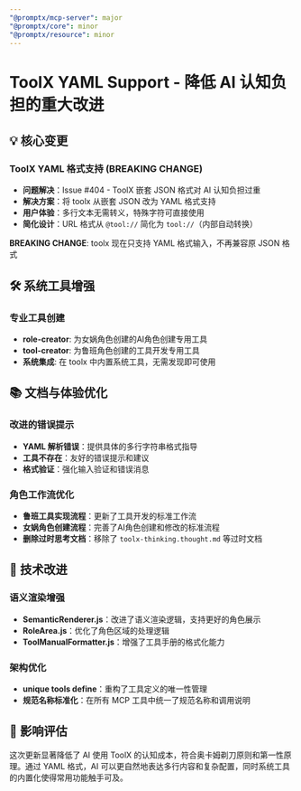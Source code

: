 ```yaml
---
"@promptx/mcp-server": major
"@promptx/core": minor
"@promptx/resource": minor
---
```


# ToolX YAML Support - 降低 AI 认知负担的重大改进

## 💡 核心变更

### ToolX YAML 格式支持 (BREAKING CHANGE)
- **问题解决**：Issue #404 - ToolX 嵌套 JSON 格式对 AI 认知负担过重
- **解决方案**：将 toolx 从嵌套 JSON 改为 YAML 格式支持
- **用户体验**：多行文本无需转义，特殊字符可直接使用
- **简化设计**：URL 格式从 `@tool://` 简化为 `tool://`（内部自动转换）

**BREAKING CHANGE**: toolx 现在只支持 YAML 格式输入，不再兼容原 JSON 格式

## 🛠️ 系统工具增强

### 专业工具创建
- **role-creator**: 为女娲角色创建的AI角色创建专用工具
- **tool-creator**: 为鲁班角色创建的工具开发专用工具
- **系统集成**: 在 toolx 中内置系统工具，无需发现即可使用

## 📚 文档与体验优化

### 改进的错误提示
- **YAML 解析错误**：提供具体的多行字符串格式指导
- **工具不存在**：友好的错误提示和建议
- **格式验证**：强化输入验证和错误消息

### 角色工作流优化
- **鲁班工具实现流程**：更新了工具开发的标准工作流
- **女娲角色创建流程**：完善了AI角色创建和修改的标准流程
- **删除过时思考文档**：移除了 `toolx-thinking.thought.md` 等过时文档

## 🔧 技术改进

### 语义渲染增强
- **SemanticRenderer.js**：改进了语义渲染逻辑，支持更好的角色展示
- **RoleArea.js**：优化了角色区域的处理逻辑
- **ToolManualFormatter.js**：增强了工具手册的格式化能力

### 架构优化
- **unique tools define**：重构了工具定义的唯一性管理
- **规范名称标准化**：在所有 MCP 工具中统一了规范名称和调用说明

## 🎯 影响评估

这次更新显著降低了 AI 使用 ToolX 的认知成本，符合奥卡姆剃刀原则和第一性原理。通过 YAML 格式，AI 可以更自然地表达多行内容和复杂配置，同时系统工具的内置化使得常用功能触手可及。
